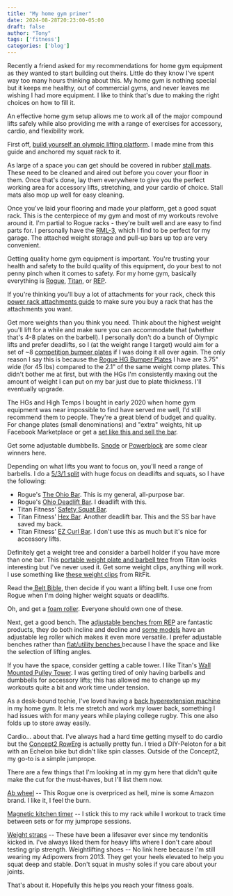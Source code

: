 ```yaml
---
title: "My home gym primer"
date: 2024-08-28T20:23:00-05:00
draft: false
author: "Tony"
tags: ['fitness']
categories: ['blog']
---
```


Recently a friend asked for my recommendations for home gym equipment as they wanted to start building out theirs. Little do they know I've spent way too many hours thinking about this. My home gym is nothing special but it keeps me healthy, out of commercial gyms, and never leaves me wishing I had more equipment. I like to think that's due to making the right choices on how to fill it.

An effective home gym setup allows me to work all of the major compound lifts safely while also providing me with a range of exercises for accessory, cardio, and flexibility work.

First off, [build yourself an olympic lifting platform](https://www.artofmanliness.com/health-fitness/fitness/how-to-build-a-weight-lifting-platform/). I made mine from this guide and anchored my squat rack to it.

As large of a space you can get should be covered in rubber [stall mats](https://www.tractorsupply.com/tsc/product/4-ft-x-6-ft-x-3-4-in-thick-rubber-stall-mat-2219003). These need to be cleaned and aired out before you cover your floor in them. Once that's done, lay them everywhere to give you the perfect working area for accessory lifts, stretching, and your cardio of choice. Stall mats also mop up well for easy cleaning.

Once you've laid your flooring and made your platform, get a good squat rack. This is the centerpiece of my gym and most of my workouts revolve around it. 
I'm partial to Rogue racks - they're built well and are easy to find parts for. I personally have the [RML-3,](https://www.roguefitness.com/rml-3-rogue-monster-lite-r-3) which I find to be perfect for my garage. The attached weight storage and pull-up bars up top are very convenient.

Getting quality home gym equipment is important. You're trusting your health and safety to the build quality of this equipment, do your best to not penny pinch when it comes to safety. For my home gym, basically everything is [Rogue](https://www.roguefitness.com/), [Titan](https://titan.fitness/), or [REP](https://repfitness.com/).

If you're thinking you'll buy a lot of attachments for your rack, check this [power rack attachments guide](https://www.garagegymreviews.com/power-rack-attachments) to make sure you buy a rack that has the attachments you want.

Get more weights than you think you need. Think about the highest weight you'll lift for a while and make sure you can accommodate that (whether that's 4-8 plates on the barbell). 
I personally don't do a bunch of Olympic lifts and prefer deadlifts, so I (at the weight range I target) would aim for a set of ~8 [competition bumper plates](https://repfitness.com/products/competition-bumper-plate-pairs-lb) if I was doing it all over again. The only reason I say this is because the [Rogue HG Bumper Plates](https://www.roguefitness.com/rogue-hg-2-0-bumper-plates) I have are 3.75" wide (for 45 lbs) compared to the 2.1" of the same weight comp plates. This didn't bother me at first, but with the HGs I'm consistently maxing out the amount of weight I can put on my bar just due to plate thickness. I'll eventually upgrade.

The HGs and High Temps I bought in early 2020 when home gym equipment was near impossible to find have served me well, I'd still recommend them to people. They're a great blend of budget and quality. For change plates (small denominations) and "extra" weights, hit up Facebook Marketplace or get a [set like this and sell the bar](https://www.dickssportinggoods.com/p/fitness-gear-300-lbolympic-weight-set-16fgeu300lbstwth7brb/16fgeu300lbstwth7brb?sku=10404936&srsltid=AfmBOorH6tHkP8DTPIL2DCSmGl2vIF7zQJJ2WpWIgy-PgiLrm2GGT5Uqt6k).

Get some adjustable dumbbells. [Snode](https://www.snodesport.com/products/ad-80-quick-adjusting-dumbbells) or [Powerblock](https://powerblock.com/products/pro-100-exp-adjustable-dumbbells) are some clear winners here.

Depending on what lifts you want to focus on, you'll need a range of barbells. I do a [5/3/1 split](https://www.jimwendler.com/blogs/jimwendler-com/101077382-boring-but-big) with huge focus on deadlifts and squats, so I have the following:
* Rogue's [The Ohio Bar](https://www.roguefitness.com/the-ohio-bar-cerakote). This is my general, all-purpose bar. 
* Rogue's [Ohio Deadlift Bar](https://www.roguefitness.com/rogue-ohio-deadlift-bar-black-zinc). I deadlift with this.
* Titan Fitness' [Safety Squat Bar](https://titan.fitness/products/safety-squat-olympic-bar-v2?variant=47321700303125).
* Titan Fitness' [Hex Bar](https://titan.fitness/products/olympic-hex-weight-bar). Another deadlift bar. This and the SS bar have saved my back.
* Titan Fitness' [EZ Curl Bar](https://titan.fitness/products/olympic-ez-curl-barbell). I don't use this as much but it's nice for accessory lifts.

Definitely get a weight tree and consider a barbell holder if you have more than one bar. This [portable weight plate and barbell tree](https://titan.fitness/products/portable-plate-barbell-storage-tree) from Titan looks interesting but I've never used it.
Get some weight clips, anything will work. I use something like [these weight clips](https://www.ritfitsports.com/products/ritfit-olympic-barbell-clamppair-of-two) from RitFit.

Read the[ Belt Bible](https://www.strongerbyscience.com/the-belt-bible/), then decide if you want a lifting belt. I use one from Rogue when I'm doing higher weight squats or deadlifts.

Oh, and get a [foam roller](https://www.target.com/p/triggerpoint-12-34-core-foam-roller/-/A-79786736). Everyone should own one of these.

Next, get a good bench.
The [adjustable benches from REP](https://repfitness.com/products/ab-4100-adjustable-weight-bench) are fantastic products, they do both incline and decline and [some models](https://repfitness.com/products/ab-3000-fid-adjustable-bench) have an adjustable leg roller which makes it even more versatile. 
I prefer adjustable benches rather than [flat/utility benches ](https://www.roguefitness.com/rogue-flat-utility-bench-2-0?srsltid=AfmBOorfFRUcAbaZxpcKJFp6oeW5sAcC62BRQCE2eJfkl8EuISAC4bdx) because I have the space and like the selection of lifting angles.

If you have the space, consider getting a cable tower. I like Titan's [Wall Mounted Pulley Tower](https://titan.fitness/products/short-wall-mounted-pulley-tower-v3?variant=47966300012821). I was getting tired of only having barbells and dumbbells for accessory lifts; this has allowed me to change up my workouts quite a bit and work time under tension.

As a desk-bound techie, I've loved having a [back hyperextension machine ](https://titan.fitness/products/back-hyperextension-v2)in my home gym. It lets me stretch and work my lower back, something I had issues with for many years while playing college rugby. This one also folds up to store away easily.

Cardio... about that.
I've always had a hard time getting myself to do cardio but the [Concept2 RowErg](https://www.concept2.com/ergs/rowerg) is actually pretty fun. I tried a DIY-Peloton for a bit with an Echelon bike but didn't like spin classes. Outside of the Concept2, my go-to is a simple jumprope.

There are a few things that I'm looking at in my gym here that didn't quite make the cut for the must-haves, but I'll list them now.

[Ab wheel](https://www.roguefitness.com/ab-wheel) --  This Rogue one is overpriced as hell, mine is some Amazon brand. I like it, I feel the burn.

[Magnetic kitchen timer](https://www.amazon.com/Rotary-Digital-Kitchen-Timer-Productivity/dp/B0CCT3R26Y) -- I stick this to my rack while I workout to track time between sets or for my jumprope sessions.

[Weight straps](https://www.dickssportinggoods.com/p/harbinger-classic-cotton-lifting-strap-16hrbuclsscnprnlfeac/16hrbuclsscnprnlfeac) -- These have been a lifesaver ever since my tendonitis kicked in. I've always liked them for heavy lifts where I don't care about testing grip strength.
Weightlifting shoes -- No link here because I'm still wearing my Adipowers from 2013. They get your heels elevated to help you squat deep and stable. Don't squat in mushy soles if you care about your joints.

That's about it. Hopefully this helps you reach your fitness goals.
